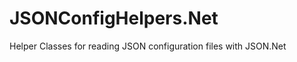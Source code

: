 JSONConfigHelpers.Net
=====================

Helper Classes for reading JSON configuration files with JSON.Net


